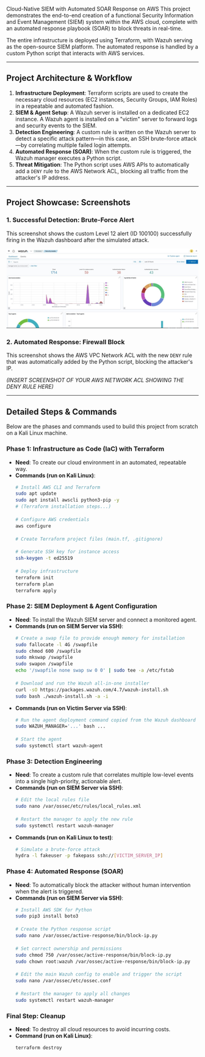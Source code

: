 Cloud-Native SIEM with Automated SOAR Response on AWS
This project demonstrates the end-to-end creation of a functional Security Information and Event Management (SIEM) system within the AWS cloud, complete with an automated response playbook (SOAR) to block threats in real-time.

The entire infrastructure is deployed using Terraform, with Wazuh serving as the open-source SIEM platform. The automated response is handled by a custom Python script that interacts with AWS services.

---

## Project Architecture & Workflow

1.  **Infrastructure Deployment**: Terraform scripts are used to create the necessary cloud resources (EC2 instances, Security Groups, IAM Roles) in a repeatable and automated fashion.
2.  **SIEM & Agent Setup**: A Wazuh server is installed on a dedicated EC2 instance. A Wazuh agent is installed on a "victim" server to forward logs and security events to the SIEM.
3.  **Detection Engineering**: A custom rule is written on the Wazuh server to detect a specific attack pattern—in this case, an SSH brute-force attack—by correlating multiple failed login attempts.
4.  **Automated Response (SOAR)**: When the custom rule is triggered, the Wazuh manager executes a Python script.
5.  **Threat Mitigation**: The Python script uses AWS APIs to automatically add a `DENY` rule to the AWS Network ACL, blocking all traffic from the attacker's IP address.

---

## Project Showcase: Screenshots

### 1. Successful Detection: Brute-Force Alert
This screenshot shows the custom Level 12 alert (ID 100100) successfully firing in the Wazuh dashboard after the simulated attack.

![Wazuh dashboard showing the brute-force alert](./Images/Wazuh_Dashboard.jpg)

### 2. Automated Response: Firewall Block
This screenshot shows the AWS VPC Network ACL with the new `DENY` rule that was automatically added by the Python script, blocking the attacker's IP.

*(INSERT SCREENSHOT OF YOUR AWS NETWORK ACL SHOWING THE DENY RULE HERE)*

---

## Detailed Steps & Commands

Below are the phases and commands used to build this project from scratch on a Kali Linux machine.

### Phase 1: Infrastructure as Code (IaC) with Terraform

* **Need**: To create our cloud environment in an automated, repeatable way.
* **Commands (run on Kali Linux)**:
    ```bash
    # Install AWS CLI and Terraform
    sudo apt update
    sudo apt install awscli python3-pip -y
    # (Terraform installation steps...)

    # Configure AWS credentials
    aws configure

    # Create Terraform project files (main.tf, .gitignore)

    # Generate SSH key for instance access
    ssh-keygen -t ed25519

    # Deploy infrastructure
    terraform init
    terraform plan
    terraform apply
    ```

### Phase 2: SIEM Deployment & Agent Configuration

* **Need**: To install the Wazuh SIEM server and connect a monitored agent.
* **Commands (run on SIEM Server via SSH)**:
    ```bash
    # Create a swap file to provide enough memory for installation
    sudo fallocate -l 4G /swapfile
    sudo chmod 600 /swapfile
    sudo mkswap /swapfile
    sudo swapon /swapfile
    echo '/swapfile none swap sw 0 0' | sudo tee -a /etc/fstab

    # Download and run the Wazuh all-in-one installer
    curl -sO https://packages.wazuh.com/4.7/wazuh-install.sh
    sudo bash ./wazuh-install.sh -a -i
    ```
* **Commands (run on Victim Server via SSH)**:
    ```bash
    # Run the agent deployment command copied from the Wazuh dashboard
    sudo WAZUH_MANAGER='...' bash ...

    # Start the agent
    sudo systemctl start wazuh-agent
    ```

### Phase 3: Detection Engineering

* **Need**: To create a custom rule that correlates multiple low-level events into a single high-priority, actionable alert.
* **Commands (run on SIEM Server via SSH)**:
    ```bash
    # Edit the local rules file
    sudo nano /var/ossec/etc/rules/local_rules.xml

    # Restart the manager to apply the new rule
    sudo systemctl restart wazuh-manager
    ```
* **Commands (run on Kali Linux to test)**:
    ```bash
    # Simulate a brute-force attack
    hydra -l fakeuser -p fakepass ssh://[VICTIM_SERVER_IP]
    ```

### Phase 4: Automated Response (SOAR)

* **Need**: To automatically block the attacker without human intervention when the alert is triggered.
* **Commands (run on SIEM Server via SSH)**:
    ```bash
    # Install AWS SDK for Python
    sudo pip3 install boto3

    # Create the Python response script
    sudo nano /var/ossec/active-response/bin/block-ip.py

    # Set correct ownership and permissions
    sudo chmod 750 /var/ossec/active-response/bin/block-ip.py
    sudo chown root:wazuh /var/ossec/active-response/bin/block-ip.py

    # Edit the main Wazuh config to enable and trigger the script
    sudo nano /var/ossec/etc/ossec.conf

    # Restart the manager to apply all changes
    sudo systemctl restart wazuh-manager
    ```

### Final Step: Cleanup

* **Need**: To destroy all cloud resources to avoid incurring costs.
* **Command (run on Kali Linux)**:
    ```bash
    terraform destroy
    ```
